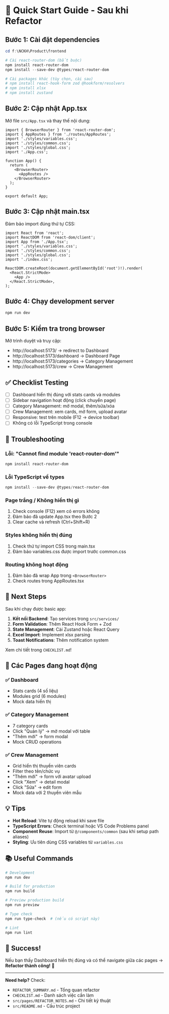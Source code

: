 # 🚀 Quick Start Guide - Sau khi Refactor

## Bước 1: Cài đặt dependencies

```powershell
cd f:\NCKH\Product\frontend

# Cài react-router-dom (bắt buộc)
npm install react-router-dom
npm install --save-dev @types/react-router-dom

# Cài packages khác (tùy chọn, cài sau)
# npm install react-hook-form zod @hookform/resolvers
# npm install xlsx
# npm install zustand
```

## Bước 2: Cập nhật App.tsx

Mở file `src/App.tsx` và thay thế nội dung:

```tsx
import { BrowserRouter } from 'react-router-dom';
import { AppRoutes } from './routes/AppRoutes';
import './styles/variables.css';
import './styles/common.css';
import './styles/global.css';
import './App.css';

function App() {
  return (
    <BrowserRouter>
      <AppRoutes />
    </BrowserRouter>
  );
}

export default App;
```

## Bước 3: Cập nhật main.tsx

Đảm bảo import đúng thứ tự CSS:

```tsx
import React from 'react';
import ReactDOM from 'react-dom/client';
import App from './App.tsx';
import './styles/variables.css';
import './styles/common.css';
import './styles/global.css';
import './index.css';

ReactDOM.createRoot(document.getElementById('root')!).render(
  <React.StrictMode>
    <App />
  </React.StrictMode>,
);
```

## Bước 4: Chạy development server

```powershell
npm run dev
```

## Bước 5: Kiểm tra trong browser

Mở trình duyệt và truy cập:
- http://localhost:5173/ → redirect to Dashboard
- http://localhost:5173/dashboard → Dashboard Page
- http://localhost:5173/categories → Category Management
- http://localhost:5173/crew → Crew Management

## ✅ Checklist Testing

- [ ] Dashboard hiển thị đúng với stats cards và modules
- [ ] Sidebar navigation hoạt động (click chuyển page)
- [ ] Category Management: mở modal, thêm/sửa/xóa
- [ ] Crew Management: xem cards, mở form, upload avatar
- [ ] Responsive: test trên mobile (F12 → device toolbar)
- [ ] Không có lỗi TypeScript trong console

## 🐛 Troubleshooting

### Lỗi: "Cannot find module 'react-router-dom'"
```powershell
npm install react-router-dom
```

### Lỗi TypeScript về types
```powershell
npm install --save-dev @types/react-router-dom
```

### Page trắng / Không hiển thị gì
1. Check console (F12) xem có errors không
2. Đảm bảo đã update App.tsx theo Bước 2
3. Clear cache và refresh (Ctrl+Shift+R)

### Styles không hiển thị đúng
1. Check thứ tự import CSS trong main.tsx
2. Đảm bảo variables.css được import trước common.css

### Routing không hoạt động
1. Đảm bảo đã wrap App trong `<BrowserRouter>`
2. Check routes trong AppRoutes.tsx

## 📝 Next Steps

Sau khi chạy được basic app:

1. **Kết nối Backend**: Tạo services trong `src/services/`
2. **Form Validation**: Thêm React Hook Form + Zod
3. **State Management**: Cài Zustand hoặc React Query
4. **Excel Import**: Implement xlsx parsing
5. **Toast Notifications**: Thêm notification system

Xem chi tiết trong `CHECKLIST.md`!

## 🎯 Các Pages đang hoạt động

### ✅ Dashboard
- Stats cards (4 số liệu)
- Modules grid (6 modules)
- Mock data hiển thị

### ✅ Category Management
- 7 category cards
- Click "Quản lý" → mở modal với table
- "Thêm mới" → form modal
- Mock CRUD operations

### ✅ Crew Management
- Grid hiển thị thuyền viên cards
- Filter theo tên/chức vụ
- "Thêm mới" → form với avatar upload
- Click "Xem" → detail modal
- Click "Sửa" → edit form
- Mock data với 2 thuyền viên mẫu

## 💡 Tips

- **Hot Reload**: Vite tự động reload khi save file
- **TypeScript Errors**: Check terminal hoặc VS Code Problems panel
- **Component Reuse**: Import từ `@/components/common` (sau khi setup path aliases)
- **Styling**: Ưu tiên dùng CSS variables từ `variables.css`

## 📚 Useful Commands

```powershell
# Development
npm run dev

# Build for production
npm run build

# Preview production build
npm run preview

# Type check
npm run type-check  # (nếu có script này)

# Lint
npm run lint
```

## 🎊 Success!

Nếu bạn thấy Dashboard hiển thị đúng và có thể navigate giữa các pages → **Refactor thành công!** 🎉

---

**Need help?** Check:
- `REFACTOR_SUMMARY.md` - Tổng quan refactor
- `CHECKLIST.md` - Danh sách việc cần làm
- `src/pages/REFACTOR_NOTES.md` - Chi tiết kỹ thuật
- `src/README.md` - Cấu trúc project
